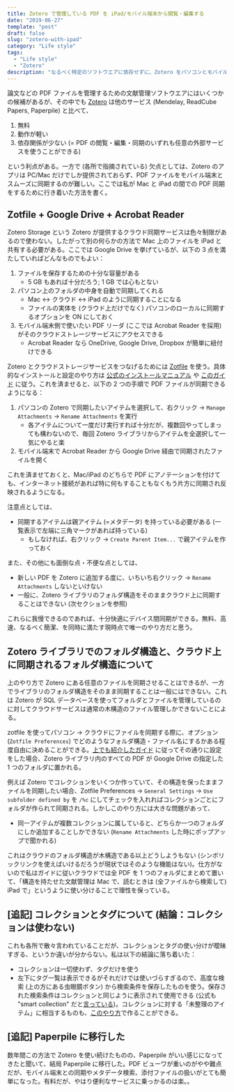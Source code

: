 ```yaml
---
title: Zotero で管理している PDF を iPad/モバイル端末から閲覧・編集する
date: "2019-06-27"
template: "post"
draft: false
slug: "zotero-with-ipad"
category: "Life style"
tags:
  - "Life style"
  - "Zotero"
description: "なるべく特定のソフトウエアに依存せずに、Zotero をパソコンとモバイル端末の両方でどう使うか。"
---
```


論文などの PDF ファイルを管理するための文献管理ソフトウエアにはいくつかの候補があるが、その中でも [Zotero](https://www.zotero.org/) は他のサービス (Mendelay, ReadCube Papers, Paperpile) と比べて、

1. 無料
2. 動作が軽い
3. 依存関係が少ない (= PDF の閲覧・編集・同期のいずれも任意の外部サービスを使うことができる)

という利点がある。一方で (各所で指摘されている) 欠点としては、Zotero のアプリは PC/Mac だけでしか提供されておらず、PDF ファイルをモバイル端末とスムーズに同期するのが難しい。ここでは私が Mac と iPad の間での PDF 同期をするために行き着いた方法を書く。

## Zotfile + Google Drive + Acrobat Reader

Zotero Storage という Zotero が提供するクラウド同期サービスは色々制限があるので使わない。したがって別の何らかの方法で Mac 上のファイルを iPad と共有する必要がある。ここでは Google Drive を挙げているが、以下の 3 点を満たしていればどんなものでもよい：

1. ファイルを保存するための十分な容量がある
    - 5 GB もあれば十分だろう; 1 GB では心もとない
2. パソコン上のフォルダの中身を自動で同期してくれる
    - Mac <-> クラウド <-> iPad のように同期することになる
    - ファイルの実体を (クラウド上だけでなく) パソコンのローカルに同期するオプションを ON にしておく
3. モバイル端末側で使いたい PDF リーダ (ここでは Acrobat Reader を採用) がそのクラウドストレージサービスにアクセスできる
    - Acrobat Reader なら OneDrive, Google Drive, Dropbox が簡単に紐付けできる

Zotero とクラウドストレージサービスをつなげるためには [Zotfile](http://zotfile.com/) を使う。具体的なインストールと設定のやり方は [公式のインストールマニュアル](http://zotfile.com/#how-to-install--set-up-zotfile) や [このガイド](https://www.researchgate.net/publication/325828616_Tutorial_The_Best_Reference_Manager_Setup_Zotero_ZotFile_Cloud_Storage) に従う。これを済ませると、以下の 2 つの手順で PDF ファイルが同期できるようになる：

1. パソコンの Zotero で同期したいアイテムを選択して、右クリック → `Manage Attachments` → `Rename Attachments` を実行
    - 各アイテムについて一度だけ実行すれば十分だが、複数回やってしまっても構わないので、毎回 Zotero ライブラリからアイテムを全選択して一気にやると楽
2. モバイル端末で Acrobat Reader から Google Drive 経由で同期されたファイルを開く

これを済ませておくと、Mac/iPad のどちらで PDF にアノテーションを付けても、インターネット接続があれば特に何もすることもなくもう片方に同期され反映されるようになる。

注意点としては、

- 同期するアイテムは親アイテム (=メタデータ) を持っている必要がある (一覧表示で左端に三角マークがあれば持っている)
  - もしなければ、右クリック → `Create Parent Item...` で親アイテムを作っておく

また、その他にも面倒な点・不便な点としては、

- 新しい PDF を Zotero に追加する度に、いちいち右クリック → `Rename Attachments` しないといけない
- 一般に、Zotero ライブラリのフォルダ構造をそのままクラウド上に同期することはできない (次セクションを参照)

これらに我慢できるのであれば、十分快適にデバイス間同期ができる。無料、高速、なるべく簡潔、を同時に満たす現時点で唯一のやり方だと思う。

## Zotero ライブラリでのフォルダ構造と、クラウド上に同期されるフォルダ構造について

上のやり方で Zotero にある任意のファイルを同期させることはできるが、一方でライブラリのフォルダ構造をそのまま同期することは一般にはできない。これは Zotero が SQL データベースを使ってフォルダとファイルを管理しているのに対してクラウドサービスは通常の木構造のファイル管理しかできないことによる。

zotfile を使ってパソコン → クラウドにファイルを同期する際に、オプション (`Zotfile Preferences`) でどのようなフォルダ構造・ファイル名にするかある程度自由に決めることができる。[上でも紹介したガイド]((https://www.researchgate.net/publication/325828616_Tutorial_The_Best_Reference_Manager_Setup_Zotero_ZotFile_Cloud_Storage)) に従ってその通りに設定をした場合、Zotero ライブラリ内のすべての PDF が Google Drive の指定した 1 つのフォルダに置かれる。

例えば Zotero でコレクションをいくつか作っていて、その構造を保ったままファイルを同期したい場合、Zotfile Preferences → `General Settings` → `Use subfolder defined by` を `/%c` にしてチェックを入れればコレクションごとにフォルダが作られて同期される。しかしこのやり方には大きな問題があって、

- 同一アイテムが複数コレクションに属していると、どちらか一つのフォルダにしか追加することしかできない (`Rename Attachments` した時にポップアップで聞かれる)

これはクラウドのフォルダ構造が木構造である以上どうしようもない (シンボリックリンクを使えばいけるだろうが現状ではそのような機能はない)。仕方がないので私はガイドに従いクラウドでは全 PDF を 1 つのフォルダにまとめて置いて、「構造を持たせた文献管理は Mac で、読むときは (全ファイルから検索して) iPad で」というように使い分けることで理性を保っている。

## [追記] コレクションとタグについて (結論：コレクションは使わない)

これも各所で散々言われていることだが、コレクションとタグの使い分けが曖昧すぎる、というか違いが分からない。私は以下の結論に落ち着いた：

- コレクションは一切使わず、タグだけを使う
- 左下にタグ一覧は表示できるがそれだけでは使いづらすぎるので、高度な検索 (上の方にある虫眼鏡ボタン) から検索条件を保存したものを使う。保存された検索条件はコレクションと同じように表示されて使用できる (公式も "smart collection" だと[言っている](https://www.zotero.org/support/collections_and_tags#saved_searches))。コレクションに対する「未整理のアイテム」に相当するものも、[このやり方](https://forums.zotero.org/discussion/49888/how-to-view-untagged-items)で作ることができる。

## [追記] Paperpile に移行した

数年間この方法で Zotero を使い続けたものの、Paperpile がいい感じになってきたと聞いて、結局 Paperpile に移行した。PDF ビューワが重いのがやや難点だが、モバイル端末との同期やメタデータ検索、添付ファイルの扱いがとても簡単になった。有料だが、やはり便利なサービスに乗っかるのは楽。。
